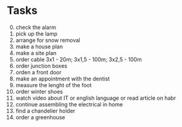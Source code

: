 #      Tasks

0. check the alarm
1. pick up the lamp
2. arrange for snow removal
3. make a house plan
4. make a site plan
5. order cable 3x1 - 20m; 3x1,5 - 100m; 3x2,5 - 100m
6. order junction boxes
7. orden a front door
8. make an appointment with the dentist
9. measure the lenght of the foot
10. order winter shoes
11. watch video about IT or english language or read article on habr
12. continue assembling the electrical in home
13. find a chandelier holder
14. order a greenhouse
